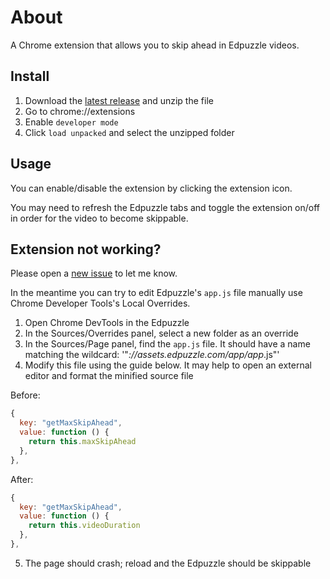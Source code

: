 # About
A Chrome extension that allows you to skip ahead in Edpuzzle videos.

## Install
1. Download the [latest release](https://github.com/maxwellmlin/edpuzzle-skip/zipball/main) and unzip the file
2. Go to chrome://extensions
3. Enable `developer mode`
4. Click `load unpacked` and select the unzipped folder

## Usage
You can enable/disable the extension by clicking the extension icon.

You may need to refresh the Edpuzzle tabs and toggle the extension on/off in order for the video to become skippable.

## Extension not working?
Please open a [new issue](https://github.com/maxwellmlin/edpuzzle-skip/issues) to let me know.

In the meantime you can try to edit Edpuzzle's `app.js` file manually use Chrome Developer Tools's Local Overrides.
1. Open Chrome DevTools in the Edpuzzle
2. In the Sources/Overrides panel, select a new folder as an override
3. In the Sources/Page panel, find the `app.js` file. It should have a name matching the wildcard: '"*://assets.edpuzzle.com/app/app*.js"'
4. Modify this file using the guide below. It may help to open an external editor and format the minified source file

Before:
```javascript
{
  key: "getMaxSkipAhead",
  value: function () {
    return this.maxSkipAhead
  },
},
```

After:
```javascript
{
  key: "getMaxSkipAhead",
  value: function () {
    return this.videoDuration
  },
},
```

5. The page should crash; reload and the Edpuzzle should be skippable
